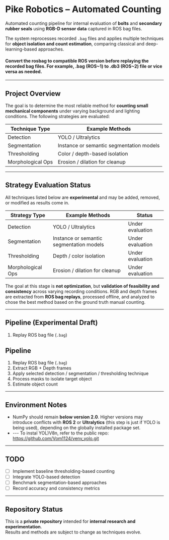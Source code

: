 # Pike Robotics – Automated Counting

Automated counting pipeline for internal evaluation of **bolts** and **secondary rubber seals** using **RGB-D sensor data** captured in ROS bag files.

The system reprocesses recorded `.bag` files and applies multiple techniques for **object isolation and count estimation**, comparing classical and deep-learning-based approaches.
#### Convert the rosbag to compatible ROS version before replaying the recorded bag files. For example, .bag (ROS~1) to .db3 (ROS~2) file or vice versa as needed. 

---

## Project Overview

The goal is to determine the most reliable method for **counting small mechanical components** under varying background and lighting conditions. The following strategies are evaluated:

| Technique Type      | Example Methods                                  |
|---------------------|--------------------------------------------------|
| Detection           | YOLO / Ultralytics                              |
| Segmentation        | Instance or semantic segmentation models         |
| Thresholding        | Color / depth-based isolation                    |
| Morphological Ops   | Erosion / dilation for cleanup                   |


---

## Strategy Evaluation Status

All techniques listed below are **experimental** and may be added, removed, or modified as results come in.

| Strategy Type       | Example Methods                                  | Status          |
|---------------------|--------------------------------------------------|-----------------|
| Detection           | YOLO / Ultralytics                              | Under evaluation |
| Segmentation        | Instance or semantic segmentation models         | Under evaluation |
| Thresholding        | Depth / color isolation                         | Under evaluation |
| Morphological Ops   | Erosion / dilation for cleanup                  | Under evaluation |

The goal at this stage is **not optimization**, but **validation of feasibility and consistency** across varying recording conditions. RGB and depth frames are extracted from **ROS bag replays**, processed offline, and analyzed to chose the best method based on the ground truth manual counting. 

---

## Pipeline (Experimental Draft)

1. Replay ROS bag file (`.bag`)

## Pipeline

1. Replay ROS bag file (`.bag`)
2. Extract RGB + Depth frames
3. Apply selected detection / segmentation / thresholding technique
4. Process masks to isolate target object
5. Estimate object count

---

## Environment Notes

- NumPy should remain **below version 2.0**. Higher versions may introduce conflicts with **ROS 2** or **Ultralytics** (this step is just if YOLO is being used), depending on the globally installed package set.
- --- To instal YOL)V8n, refer to the public repo: https://github.com/Vom1124/venv_yolo.git

---

## TODO

- [ ] Implement baseline thresholding-based counting
- [ ] Integrate YOLO-based detection
- [ ] Benchmark segmentation-based approaches
- [ ] Record accuracy and consistency metrics

---

## Repository Status

This is a **private repository** intended for **internal research and experimentation**.  
Results and methods are subject to change as techniques evolve.

